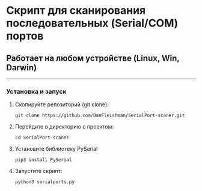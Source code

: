 # Скрипт для сканирования последовательных (Serial/COM) портов

## Работает на любом устройстве (Linux, Win, Darwin)

---

### Установка и запуск

1. Скопируйте репозиторий (git clone):

   `git clone https://github.com/DanFleishman/SerialPort-scaner.git`

2. Перейдите в директорию с проектом:

   `cd SerialPort-scaner`

3. Установите библиотеку PySerial

   `pip3 install PySerial`

4. Запустите скрипт:

   `python3 serialports.py`
